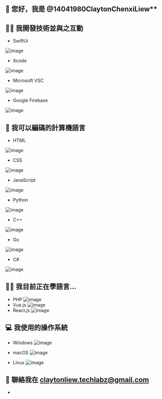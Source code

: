 ## 👋 您好，我是 @14041980ClaytonChenxiLiew**
## 👩‍💻 我開發技術並與之互動
- SwiftUi

![image](https://user-images.githubusercontent.com/72314373/113934627-e8942b80-97ed-11eb-9da6-dee03802dbe3.png)
- Xcode

![image](https://user-images.githubusercontent.com/72314373/113934660-efbb3980-97ed-11eb-899c-65438ef5a38c.png)
- Microsoft VSC

![image](https://user-images.githubusercontent.com/72314373/113934679-f5b11a80-97ed-11eb-8e02-f36eb8a7684d.png)
- Google Firebase

![image](https://user-images.githubusercontent.com/72314373/113934734-0497cd00-97ee-11eb-913c-792f9b8308d3.png)

## 👀 我可以編碼的計算機語言
- HTML

![image](https://user-images.githubusercontent.com/72314373/113935430-7708ad00-97ee-11eb-9c35-8e01e449f48d.png)
- CSS

![image](https://user-images.githubusercontent.com/72314373/113935482-87208c80-97ee-11eb-9b3c-001e8b7650d2.png)
- JavaScript

![image](https://user-images.githubusercontent.com/72314373/113935562-9acbf300-97ee-11eb-928d-e108211ca252.png)
- Python

![image](https://user-images.githubusercontent.com/72314373/113935623-a6b7b500-97ee-11eb-8a88-9aee41f79d0f.png)
- C++

![image](https://user-images.githubusercontent.com/72314373/113935724-c7800a80-97ee-11eb-9bb2-f2c8b3deab30.png)
- Go

![image](https://user-images.githubusercontent.com/72314373/113935756-d1a20900-97ee-11eb-8fa9-9f6a81591c32.png)
- C#

![image](https://user-images.githubusercontent.com/72314373/113935892-fe562080-97ee-11eb-82d7-25b2ccf87c67.png)




## 👨‍🏫 我目前正在學語言... 
- PHP
![image](https://user-images.githubusercontent.com/72314373/113932269-5428c980-97eb-11eb-98bc-a579791caf11.png)
- Vue.js
![image](https://user-images.githubusercontent.com/72314373/113932316-5ee35e80-97eb-11eb-962a-3df3de8bf214.png)
- React.js
![image](https://user-images.githubusercontent.com/72314373/113932374-6d317a80-97eb-11eb-8c8a-1d70d0034547.png)

## 💻 我使用的操作系統
- Windows
![image](https://user-images.githubusercontent.com/72314373/113932734-c5687c80-97eb-11eb-870c-27da6b03e6af.png)

- macOS
![image](https://user-images.githubusercontent.com/72314373/113932860-d1ecd500-97eb-11eb-9bcc-bbe1e7ce6b44.png)

- Linux
![image](https://user-images.githubusercontent.com/72314373/113932918-e29d4b00-97eb-11eb-9818-963104cd041f.png)


## 📲 聯絡我在 claytonliew.techlabz@gmail.com


<!---
14041980ClaytonChLiew/14041980ClaytonChLiew is a ✨ special ✨ repository because its `README.md` (this file) appears on your GitHub profile.
You can click the Preview link to take a look at your changes.
--->
-
